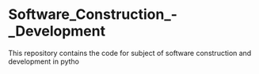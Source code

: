 # Software_Construction_-_Development
This repository contains the code for subject of software construction and development in pytho
